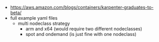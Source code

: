 - https://aws.amazon.com/blogs/containers/karpenter-graduates-to-beta/
- full example yaml files
    - multi nodeclass strategy
        - arm and x64 (would require two different nodeclasses)
        - spot and ondemand (is just fine with one nodeclass)

